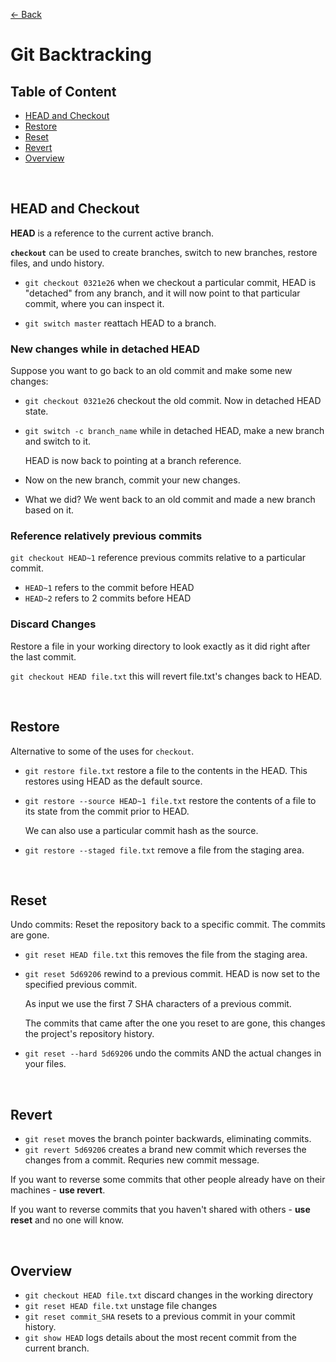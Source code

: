 [&larr; Back](./README.md)

# Git Backtracking

## Table of Content

- [HEAD and Checkout](#head-and-checkout)
- [Restore](#restore)
- [Reset](#reset)
- [Revert](#revert)
- [Overview](#overview)

<br>

## HEAD and Checkout

**HEAD** is a reference to the current active branch.

**`checkout`** can be used to create branches, switch to new branches, restore files, and undo history.

- `git checkout 0321e26` when we checkout a particular commit, HEAD is "detached" from any branch, and it will now point to that particular commit, where you can inspect it.

- `git switch master` reattach HEAD to a branch.

### New changes while in detached HEAD

Suppose you want to go back to an old commit and make some new changes:

- `git checkout 0321e26` checkout the old commit. Now in detached HEAD state.

- `git switch -c branch_name` while in detached HEAD, make a new branch and switch to it.

  HEAD is now back to pointing at a branch reference.

- Now on the new branch, commit your new changes.

- What we did? We went back to an old commit and made a new branch based on it.

### Reference relatively previous commits

`git checkout HEAD~1` reference previous commits relative to a particular commit.

- `HEAD~1` refers to the commit before HEAD
- `HEAD~2` refers to 2 commits before HEAD

### Discard Changes

Restore a file in your working directory to look exactly as it did right after the last commit.

`git checkout HEAD file.txt` this will revert file.txt's changes back to HEAD.

<br>

## Restore

Alternative to some of the uses for `checkout`.

- `git restore file.txt` restore a file to the contents in the HEAD. This restores using HEAD as the default source.

- `git restore --source HEAD~1 file.txt` restore the contents of a file to its state from the commit prior to HEAD.

  We can also use a particular commit hash as the source.

- `git restore --staged file.txt` remove a file from the staging area.

<br>

## Reset

Undo commits: Reset the repository back to a specific commit. The commits are gone.

- `git reset HEAD file.txt` this removes the file from the staging area.

- `git reset 5d69206` rewind to a previous commit. HEAD is now set to the specified previous commit.

  As input we use the first 7 SHA characters of a previous commit.

  The commits that came after the one you reset to are gone, this changes the project's repository history.

- `git reset --hard 5d69206` undo the commits AND the actual changes in your files.

<br>

## Revert

- `git reset` moves the branch pointer backwards, eliminating commits.
- `git revert 5d69206` creates a brand new commit which reverses the changes from a commit. Requries new commit message.

If you want to reverse some commits that other people already have on their machines - **use revert**.

If you want to reverse commits that you haven't shared with others - **use reset** and no one will know.

<br>

## Overview

- `git checkout HEAD file.txt` discard changes in the working directory
- `git reset HEAD file.txt` unstage file changes
- `git reset commit_SHA` resets to a previous commit in your commit history.
- `git show HEAD` logs details about the most recent commit from the current branch.

<br>
